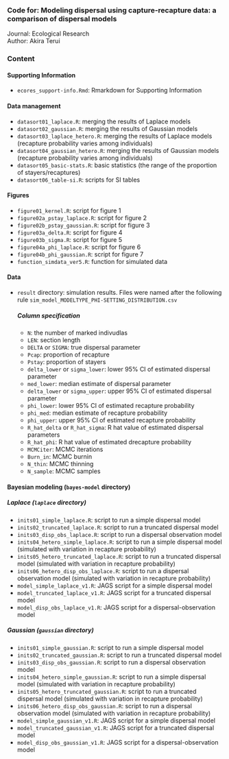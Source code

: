 ### Code for: Modeling dispersal using capture-recapture data: a comparison of dispersal models

Journal: Ecological Research  
Author: Akira Terui  

### Content

#### Supporting Information
* `ecores_support-info.Rmd`: Rmarkdown for Supporting Information  

#### Data management

* `datasort01_laplace.R`: merging the results of Laplace models  
* `datasort02_gaussian.R`: merging the results of Gaussian models  
* `datasort03_laplace_hetero.R`: merging the results of Laplace models (recapture probability varies among individuals)  
* `datasort04_gaussian_hetero.R`: merging the results of Gaussian models (recapture probability varies among individuals)  
* `datasort05_basic-stats.R`: basic statistics (the range of the proportion of stayers/recaptures)  
* `datasort06_table-si.R`: scripts for SI tables  

#### Figures

* `figure01_kernel.R`: script for figure 1  
* `figure02a_pstay_laplace.R`: script for figure 2  
* `figure02b_pstay_gaussian.R`: script for figure 3  
* `figure03a_delta.R`: script for figure 4  
* `figure03b_sigma.R`: script for figure 5  
* `figure04a_phi_laplace.R`: script for figure 6  
* `figure04b_phi_gaussian.R`: script for figure 7  
* `function_simdata_ver5.R`: function for simulated data  

#### Data

* `result` directory: simulation results. Files were named after the following rule `sim_model_MODELTYPE_PHI-SETTING_DISTRIBUTION.csv`  

  ##### Column specification
  * `N`: the number of marked indivudlas
  * `LEN`: section length
  * `DELTA` or `SIGMA`: true dispersal parameter
  * `Pcap`: proportion of recapture
  * `Pstay`: proportion of stayers
  * `delta_lower` or `sigma_lower`: lower 95% CI of estimated dispersal parameter
  * `med_lower`: median estimate of dispersal parameter
  * `delta_lower` or `sigma_upper`: upper 95% CI of estimated dispersal parameter 
  * `phi_lower`: lower 95% CI of estimated recapture probability
  * `phi_med`: median estimate of recapture probability
  * `phi_upper`: upper 95% CI of estimated recapture probability
  * `R_hat_delta` or `R_hat_sigma`: R hat value of estimated dispersal parameters
  * `R_hat_phi`: R hat value of estimated drecapture probability
  * `MCMCiter`: MCMC iterations
  * `Burn_in`: MCMC burnin
  * `N_thin`: MCMC thinning
  * `N_sample`: MCMC samples

#### Bayesian modeling (`bayes-model` directory)

##### Laplace (`laplace` directory)

* `inits01_simple_laplace.R`: script to run a simple dispersal model  
* `inits02_truncated_laplace.R`: script to run a truncated dispersal model   
* `inits03_disp_obs_laplace.R`: script to run a dispersal observation model  
* `inits04_hetero_simple_laplace.R`: script to run a simple dispersal model (simulated with variation in recapture probability)  
* `inits05_hetero_truncated_laplace.R`: script to run a truncated dispersal model (simulated with variation in recapture probability)  
* `inits06_hetero_disp_obs_laplace.R`: script to run a dispersal observation model (simulated with variation in recapture probability)  
* `model_simple_laplace_v1.R`: JAGS script for a simple dispersal model  
* `model_truncated_laplace_v1.R`: JAGS script for a truncated dispersal model  
* `model_disp_obs_laplace_v1.R`: JAGS script for a dispersal-observation model  

##### Gaussian (`gaussian` directory)

* `inits01_simple_gaussian.R`: script to run a simple dispersal model  
* `inits02_truncated_gaussian.R`: script to run a truncated dispersal model   
* `inits03_disp_obs_gaussian.R`: script to run a dispersal observation model  
* `inits04_hetero_simple_gaussian.R`: script to run a simple dispersal model (simulated with variation in recapture probability)  
* `inits05_hetero_truncated_gaussian.R`: script to run a truncated dispersal model (simulated with variation in recapture probability)  
* `inits06_hetero_disp_obs_gaussian.R`: script to run a dispersal observation model (simulated with variation in recapture probability)  
* `model_simple_gaussian_v1.R`: JAGS script for a simple dispersal model  
* `model_truncated_gaussian_v1.R`: JAGS script for a truncated dispersal model  
* `model_disp_obs_gaussian_v1.R`: JAGS script for a dispersal-observation model  
